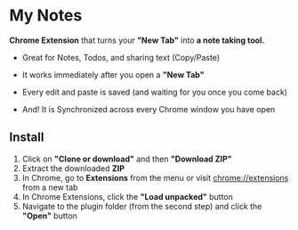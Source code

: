 # My Notes

**Chrome Extension** that turns your **"New Tab"** into **a note taking tool.**

- Great for Notes, Todos, and sharing text (Copy/Paste)

- It works immediately after you open a **"New Tab"**

- Every edit and paste is saved (and waiting for you once you come back)

- And! It is Synchronized across every Chrome window you have open


## Install

1. Click on **"Clone or download"** and then **"Download ZIP"**
2. Extract the downloaded **ZIP**
3. In Chrome, go to **Extensions** from the menu or visit [chrome://extensions](chrome://extensions) from a new tab
4. In Chrome Extensions, click the **"Load unpacked"** button
5. Navigate to the plugin folder (from the second step) and click the **"Open"** button
